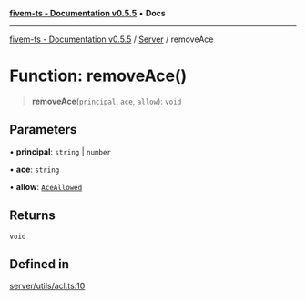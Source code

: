 [**fivem-ts - Documentation v0.5.5**](../../../README.md) • **Docs**

***

[fivem-ts - Documentation v0.5.5](../../../README.md) / [Server](../README.md) / removeAce

# Function: removeAce()

> **removeAce**(`principal`, `ace`, `allow`): `void`

## Parameters

• **principal**: `string` \| `number`

• **ace**: `string`

• **allow**: [`AceAllowed`](../type-aliases/AceAllowed.md)

## Returns

`void`

## Defined in

[server/utils/acl.ts:10](https://github.com/Purpose-Dev/fivem-ts/blob/main/src/server/utils/acl.ts#L10)
